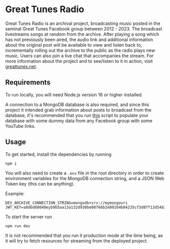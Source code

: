 # Great Tunes Radio

Great Tunes Radio is an archival project, broadcasting music posted in the seminal Great Tunes Facebook group between 2012 - 2023. The broadcast livestreams songs at random from the archive. After playing a song which has not previously been aired, the audio link and additional information about the original post will be available to view and listen back to, incrementally rolling out the archive to the public as the radio plays new music. Users can also join a live chat that accompanies the stream. For more information about the project and to see/listen to it in action, visit [greattunes.net](https://greattunes.net).

## Requirements

To run locally, you will need Node.js version 16 or higher installed.

A connection to a MongoDB database is also required, and since this project it intended grab information about posts to broadcast from the database, it's recommended that you run [this](https://github.com/hankthetank27/facebook-group-media-scraper) script to populate your database with some dummy data from any Facebook group with some YouTube links.

## Usage

To get started, install the dependencies by running

```
npm i
```

You will also need to create a `.env` file in the root directory in order to create environment variables for the MongoDB connection string, and a JSON Web Token key (this can be anything).

Example:

```env
DEV_ARCHIVE_CONNECTION_STRING=mongodb+srv://mymongouri
JWT_KEY=a8d6d88040eyb9b5aa13a132d930be08766b2e80164b04235cf3d87f13d54b30f1da1908700f8
```

To start the server run

```
npm run dev
```

It is not recommended that you run it production mode at the time being, as it will try to fetch resources for streaming from the deployed project.

